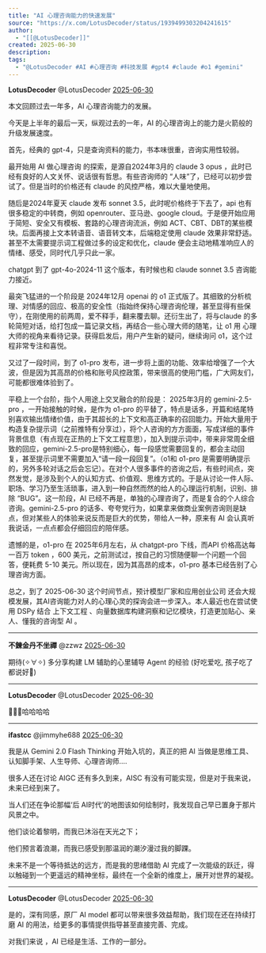 ```yaml
---
title: "AI 心理咨询能力的快速发展"
source: "https://x.com/LotusDecoder/status/1939499303204241615"
author:
  - "[[@LotusDecoder]]"
created: 2025-06-30
description:
tags:
  - "@LotusDecoder #AI #心理咨询 #科技发展 #gpt4 #claude #o1 #gemini"
---
```

**LotusDecoder** @LotusDecoder [2025-06-30](https://x.com/LotusDecoder/status/1939499303204241615)

本文回顾过去一年多，AI 心理咨询能力的发展。

今天是上半年的最后一天，纵观过去的一年，AI 的心理咨询上的能力是火箭般的升级发展速度。  
  
首先，经典的 gpt-4，只是查询资料的能力，书本味很重，咨询实用性较弱。  
  
最开始用 AI 做心理咨询 的探索，是源自2024年3月的 claude 3 opus ，此时已经有良好的人文关怀、说话很有哲思。有些咨询师的 “人味”了，已经可以初步尝试了。但是当时的价格还有 claude 的风控严格，难以大量地使用。  
  
随后是2024年夏天 claude 发布 sonnet 3.5，此时呢价格终于下去了，api 也有很多稳定的中转商，例如 openrouter、亚马逊、google cloud。于是便开始应用于简短、安全又有模板、套路的心理咨询流派，例如 ACT、CBT、DBT的某些模块。后面再接上文本转语音、语音转文本，后端稳定使用 claude 效果非常舒适。甚至不太需要提示词工程做过多的设定和优化，claude 便会主动地精准响应人的情绪、感受，同时代几乎只此一家。

chatgpt 到了 gpt-4o-2024-11 这个版本，有时候也和 claude sonnet 3.5 咨询能力接近。  
  
最突飞猛进的一个阶段是 2024年12月 openai 的 o1 正式版了。其细致的分析梳理、对情感的回应、极高的安全性（指始终保持心理咨询伦理，甚至显得有些保守），在刚使用的前两周，爱不释手，翻来覆去聊。还衍生出了，将与claude 的多轮简短对话，给打包成一篇记录文档，再结合一些心理大师的随笔，让 o1 用 心理大师的视角来看待记录。获得启发后，用户产生新的疑问，继续询问 o1，这个过程非常专注和喜悦。

又过了一段时间，到了 o1-pro 发布，进一步将上面的功能、效率给增强了一个大波，但是因为其高昂的价格和账号风控政策，带来很高的使用门槛，广大网友们，可能都很难体验到了。  
  
平稳上一个台阶，指个人用途上交叉融合的阶段是： 2025年3月的 gemini-2.5-pro ，一开始接触的时候，是作为 o1-pro 的平替了，特点是话多，开篇和结尾特别喜欢输出情绪价值，由于其超长的上下文和高正确率的召回能力。开始大量用于构造复杂提示词（之前推特有分享过），将个人咨询的方方面面，写成详细的事件背景信息（有点现在正热的上下文工程意思），加入到提示词中，带来非常周全细致的回应，gemini-2.5-pro是特别细心，每一段感觉需要回复的，都会主动回复，甚至提示词里不需要加入“请一段一段回复”。（o1和 o1-pro 是需要明确提示的，另外多轮对话之后会忘记）。在对个人很多事件的咨询之后，有些时间点，突然发觉，是涉及到个人的认知方式、价值观、思维方式的。于是从讨论一件人际、职场、学习乃至生活琐事，进入到一种自然而然的给人的心理运行机制，识别、排除 “BUG”。这一阶段，AI 已经不再是，单独的心理咨询了，而是复合的个人综合咨询。gemini-2.5-pro 的话多、夸夸党行为，如果拿来做商业案例咨询则是缺点，但对某些人的体验来说反而是巨大的优势，带给人一种，原来有 AI 会认真听我说话，一点点都会仔细回应的陪伴感。  
  
遗憾的是，o1-pro 在 2025年6月左右，从 chatgpt-pro 下线，而API 价格高达每一百万 token ，600 美元，之前测试过，按自己的习惯随便聊一个问题一个回答，便耗费 5-10 美元。所以现在，因为其高昂的成本，o1-pro 基本已经告别了心理咨询方面。  
  
总之，到了 2025-06-30 这个时间节点，预计模型厂家和应用创业公司 还会大规模发展，其AI咨询能力对人的心理心灵的探询会进一步深入。本人最近也在尝试使用 DSPy 结合 上下文工程 、向量数据库构建洞察和记忆模块，打造更加贴心、亲人、懂我的咨询型 AI 。

---

**不鍊金丹不坐禪** @zzwz [2025-06-30](https://x.com/zzwz/status/1939519183060180998)

期待(✧∀✧) 多分享构建 LM 辅助的心里辅导 Agent 的经验 (好吃爱吃, 孩子吃了都说好🤣)

---

**LotusDecoder** @LotusDecoder [2025-06-30](https://x.com/LotusDecoder/status/1939520310241591368)

🤣🤣😂哈哈哈哈

---

**ifastcc** @jimmyhe688 [2025-06-30](https://x.com/jimmyhe688/status/1939505469833482381)

我是从 Gemini 2.0 Flash Thinking 开始入坑的，真正的把 AI 当做是思维工具、认知脚手架、人生导师、心理咨询师....

很多人还在讨论 AIGC 还有多久到来，AISC 有没有可能实现，但是对于我来说，未来已经到来了。

当人们还在争论那幅‘后 AI时代’的地图该如何绘制时，我发现自己早已置身于那片风景之中。

他们谈论着黎明，而我已沐浴在天光之下；

他们预言着浪潮，而我已感受到那温润的潮汐漫过我的脚踝。

未来不是一个等待抵达的远方，而是我的思绪借助 AI 完成了一次能级的跃迁，得以触碰到一个更遥远的精神坐标，最终在一个全新的维度上，展开对世界的凝视。

---

**LotusDecoder** @LotusDecoder [2025-06-30](https://x.com/LotusDecoder/status/1939509636719362522)

是的，深有同感，原厂 AI model 都可以带来很多效益帮助，我们现在还在持续打磨 AI 的用法，给更多的事情提供指导甚至直接完善、完成。

对我们来说 ，AI 已经是生活、工作的一部分。
